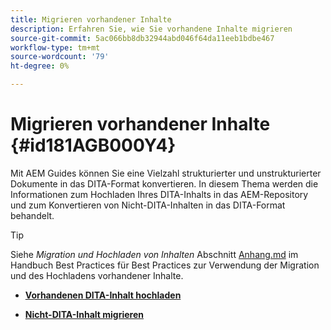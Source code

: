 ```yaml
---
title: Migrieren vorhandener Inhalte
description: Erfahren Sie, wie Sie vorhandene Inhalte migrieren
source-git-commit: 5ac066bb8db32944abd046f64da11eeb1bdbe467
workflow-type: tm+mt
source-wordcount: '79'
ht-degree: 0%

---
```



# Migrieren vorhandener Inhalte {#id181AGB000Y4}

Mit AEM Guides können Sie eine Vielzahl strukturierter und unstrukturierter Dokumente in das DITA-Format konvertieren. In diesem Thema werden die Informationen zum Hochladen Ihres DITA-Inhalts in das AEM-Repository und zum Konvertieren von Nicht-DITA-Inhalten in das DITA-Format behandelt.

>[!TIP]
>
> Siehe *Migration und Hochladen von Inhalten* Abschnitt [Anhang.md](appendix.md) im Handbuch Best Practices für Best Practices zur Verwendung der Migration und des Hochladens vorhandener Inhalte.

- **[Vorhandenen DITA-Inhalt hochladen](migrate-content-upload-existing-dita-content.md)**

- **[Nicht-DITA-Inhalt migrieren](migrate-content-non-dita.md)**


